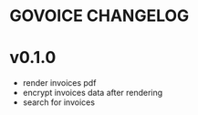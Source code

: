 # GOVOICE CHANGELOG

v0.1.0
======
+ render invoices pdf 
+ encrypt invoices data after rendering
+ search for invoices

 
 
 